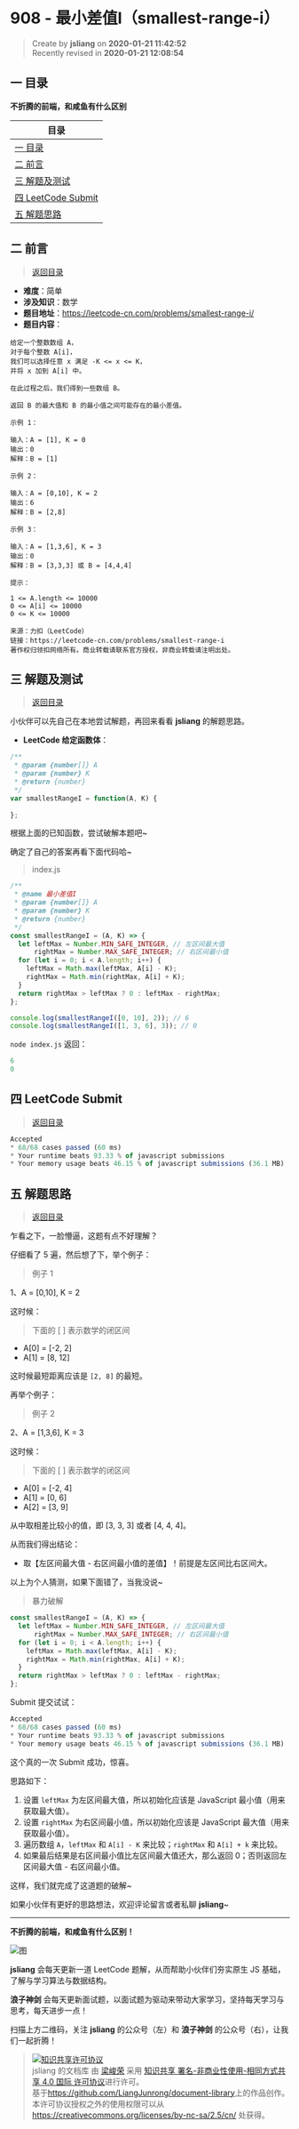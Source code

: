 908 - 最小差值I（smallest-range-i）
===

> Create by **jsliang** on **2020-01-21 11:42:52**  
> Recently revised in **2020-01-21 12:08:54**

## <a name="chapter-one" id="chapter-one"></a>一 目录

**不折腾的前端，和咸鱼有什么区别**

| 目录 |
| --- | 
| [一 目录](#chapter-one) | 
| <a name="catalog-chapter-two" id="catalog-chapter-two"></a>[二 前言](#chapter-two) |
| <a name="catalog-chapter-three" id="catalog-chapter-three"></a>[三 解题及测试](#chapter-three) |
| <a name="catalog-chapter-four" id="catalog-chapter-four"></a>[四 LeetCode Submit](#chapter-four) |
| <a name="catalog-chapter-five" id="catalog-chapter-five"></a>[五 解题思路](#chapter-five) |

## <a name="chapter-two" id="chapter-two"></a>二 前言

> [返回目录](#chapter-one)

* **难度**：简单
* **涉及知识**：数学
* **题目地址**：https://leetcode-cn.com/problems/smallest-range-i/
* **题目内容**：

```
给定一个整数数组 A，
对于每个整数 A[i]，
我们可以选择任意 x 满足 -K <= x <= K，
并将 x 加到 A[i] 中。

在此过程之后，我们得到一些数组 B。

返回 B 的最大值和 B 的最小值之间可能存在的最小差值。

示例 1：

输入：A = [1], K = 0
输出：0
解释：B = [1]

示例 2：

输入：A = [0,10], K = 2
输出：6
解释：B = [2,8]

示例 3：

输入：A = [1,3,6], K = 3
输出：0
解释：B = [3,3,3] 或 B = [4,4,4]

提示：

1 <= A.length <= 10000
0 <= A[i] <= 10000
0 <= K <= 10000

来源：力扣（LeetCode）
链接：https://leetcode-cn.com/problems/smallest-range-i
著作权归领扣网络所有。商业转载请联系官方授权，非商业转载请注明出处。
```

## <a name="chapter-three" id="chapter-three"></a>三 解题及测试

> [返回目录](#chapter-one)

小伙伴可以先自己在本地尝试解题，再回来看看 **jsliang** 的解题思路。

* **LeetCode 给定函数体**：

```js
/**
 * @param {number[]} A
 * @param {number} K
 * @return {number}
 */
var smallestRangeI = function(A, K) {
    
};
```

根据上面的已知函数，尝试破解本题吧~

确定了自己的答案再看下面代码哈~

> index.js

```js
/**
 * @name 最小差值I
 * @param {number[]} A
 * @param {number} K
 * @return {number}
 */
const smallestRangeI = (A, K) => {
  let leftMax = Number.MIN_SAFE_INTEGER, // 左区间最大值
      rightMax = Number.MAX_SAFE_INTEGER; // 右区间最小值
  for (let i = 0; i < A.length; i++) {
    leftMax = Math.max(leftMax, A[i] - K);
    rightMax = Math.min(rightMax, A[i] + K);
  }
  return rightMax > leftMax ? 0 : leftMax - rightMax;
};

console.log(smallestRangeI([0, 10], 2)); // 6
console.log(smallestRangeI([1, 3, 6], 3)); // 0
```

`node index.js` 返回：

```js
6
0
```

## <a name="chapter-four" id="chapter-four"></a>四 LeetCode Submit

> [返回目录](#chapter-one)

```js
Accepted
* 68/68 cases passed (60 ms)
* Your runtime beats 93.33 % of javascript submissions
* Your memory usage beats 46.15 % of javascript submissions (36.1 MB)
```

## <a name="chapter-five" id="chapter-five"></a>五 解题思路

> [返回目录](#chapter-one)

乍看之下，一脸懵逼，这题有点不好理解？

仔细看了 5 遍，然后想了下，举个例子：

> 例子 1

1、A = [0,10], K = 2

这时候：

> 下面的 [ ] 表示数学的闭区间

* A[0] = [-2, 2]
* A[1] = [8, 12]

这时候最短距离应该是 `[2, 8]` 的最短。

再举个例子：

> 例子 2

2、A = [1,3,6], K = 3

这时候：

> 下面的 [ ] 表示数学的闭区间

* A[0] = [-2, 4]
* A[1] = [0, 6]
* A[2] = [3, 9]

从中取相差比较小的值，即 [3, 3, 3] 或者 [4, 4, 4]。

从而我们得出结论：

* 取【左区间最大值 - 右区间最小值的差值】！前提是左区间比右区间大。

以上为个人猜测，如果下面错了，当我没说~

> 暴力破解

```js
const smallestRangeI = (A, K) => {
  let leftMax = Number.MIN_SAFE_INTEGER, // 左区间最大值
      rightMax = Number.MAX_SAFE_INTEGER; // 右区间最小值
  for (let i = 0; i < A.length; i++) {
    leftMax = Math.max(leftMax, A[i] - K);
    rightMax = Math.min(rightMax, A[i] + K);
  }
  return rightMax > leftMax ? 0 : leftMax - rightMax;
};
```

Submit 提交试试：

```js
Accepted
* 68/68 cases passed (60 ms)
* Your runtime beats 93.33 % of javascript submissions
* Your memory usage beats 46.15 % of javascript submissions (36.1 MB)
```

这个真的一次 Submit 成功，惊喜。

思路如下：

1. 设置 `leftMax` 为左区间最大值，所以初始化应该是 JavaScript 最小值（用来获取最大值）。
2. 设置 `rightMax` 为右区间最小值，所以初始化应该是 JavaScript 最大值（用来获取最小值）。
3. 遍历数组 `A`，`leftMax` 和 `A[i] - K` 来比较；`rightMax` 和 `A[i] + k` 来比较。
4. 如果最后结果是右区间最小值比左区间最大值还大，那么返回 0；否则返回左区间最大值 - 右区间最小值。

这样，我们就完成了这道题的破解~

如果小伙伴有更好的思路想法，欢迎评论留言或者私聊 **jsliang**~

---

**不折腾的前端，和咸鱼有什么区别！**

![图](../../../public-repertory/img/z-index-small.png)

**jsliang** 会每天更新一道 LeetCode 题解，从而帮助小伙伴们夯实原生 JS 基础，了解与学习算法与数据结构。

**浪子神剑** 会每天更新面试题，以面试题为驱动来带动大家学习，坚持每天学习与思考，每天进步一点！

扫描上方二维码，关注 **jsliang** 的公众号（左）和 **浪子神剑** 的公众号（右），让我们一起折腾！

> <a rel="license" href="http://creativecommons.org/licenses/by-nc-sa/4.0/"><img alt="知识共享许可协议" style="border-width:0" src="https://i.creativecommons.org/l/by-nc-sa/4.0/88x31.png" /></a><br /><span xmlns:dct="http://purl.org/dc/terms/" property="dct:title">jsliang 的文档库</span> 由 <a xmlns:cc="http://creativecommons.org/ns#" href="https://github.com/LiangJunrong/document-library" property="cc:attributionName" rel="cc:attributionURL">梁峻荣</a> 采用 <a rel="license" href="http://creativecommons.org/licenses/by-nc-sa/4.0/">知识共享 署名-非商业性使用-相同方式共享 4.0 国际 许可协议</a>进行许可。<br />基于<a xmlns:dct="http://purl.org/dc/terms/" href="https://github.com/LiangJunrong/document-library" rel="dct:source">https://github.com/LiangJunrong/document-library</a>上的作品创作。<br />本许可协议授权之外的使用权限可以从 <a xmlns:cc="http://creativecommons.org/ns#" href="https://creativecommons.org/licenses/by-nc-sa/2.5/cn/" rel="cc:morePermissions">https://creativecommons.org/licenses/by-nc-sa/2.5/cn/</a> 处获得。